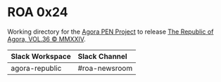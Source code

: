 # ROA 0x24
Working directory for the [Agora PEN Project](https://github.com/agorahub/AIPs/projects/1) to release [The Republic of Agora, VOL.36 © MMXXIV](https://github.com/agorahub/pen0/releases/tag/v36).

| Slack Workspace | Slack Channel |
| :-------------- | :------------ |
| agora-republic  | #roa-newsroom |

